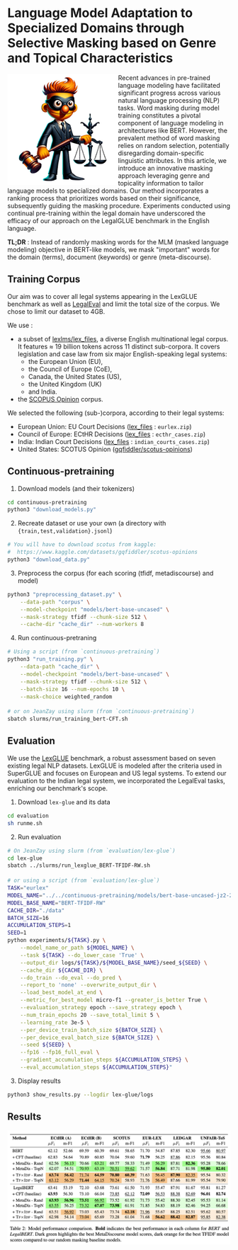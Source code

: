 # Language Model Adaptation to Specialized Domains through Selective Masking based on Genre and Topical Characteristics 

<img src="_assets/logo-selective-masking.jpg" align="left" alt="Project Logo" width="250"/>

Recent advances in pre-trained language modeling have facilitated significant progress across various natural language processing (NLP) tasks. Word masking during model training constitutes a pivotal component of language modeling in architectures like BERT. However, the prevalent method of word masking relies on random selection, potentially disregarding domain-specific linguistic attributes. In this article, we introduce an innovative masking approach leveraging genre and topicality information to tailor language models to specialized domains. Our method incorporates a ranking process that prioritizes words based on their significance, subsequently guiding the masking procedure. Experiments conducted using continual pre-training within the legal domain have underscored the efficacy of our approach on the LegalGLUE benchmark in the English language.


**TL;DR** : Instead of randomly masking words for the MLM (masked language modeling) objective in BERT-like models, we mask "important" words for the domain (terms), document (keywords) or genre (meta-discourse).


## Training Corpus

Our aim was to cover all legal systems appearing in the LexGLUE benchmark as well as [LegalEval](https://sites.google.com/view/legaleval/home) and limit the total size of the corpus.
We chose to limit our dataset to 4GB.

We use :
- a subset of [lexlms/lex_files](https://huggingface.co/datasets/lexlms/lex_files), a diverse English multinational legal corpus. It features $\approx$ 19 billion tokens across 11 distinct sub-corpora. It covers legislation and case law from six major English-speaking legal systems:
    - the European Union (EU),
    - the Council of Europe (CoE),
    - Canada, the United States (US),
    - the United Kingdom (UK)
    - and India.
- the [SCOPUS Opinion](https://www.kaggle.com/datasets/gqfiddler/scotus-opinions) corpus.

We selected the following (sub-)corpora, according to their legal systems:

* European Union: EU Court Decisions ([lex_files](https://huggingface.co/datasets/lexlms/lex_files/blob/main/) : `eurlex.zip`)
* Council of Europe: ECtHR Decisions ([lex_files](https://huggingface.co/datasets/lexlms/lex_files/blob/main/) : `ecthr_cases.zip`)
* India: Indian Court Decisions ([lex_files](https://huggingface.co/datasets/lexlms/lex_files/blob/main/) : `indian_courts_cases.zip`)
* United States: SCOTUS Opinion ([gqfiddler/scotus-opinions](https://www.kaggle.com/datasets/gqfiddler/scotus-opinions))


## Continuous-pretraining

1. Download models (and their tokenizers)
```bash
cd continuous-pretraining
python3 "download_models.py"
```
2. Recreate dataset or use your own (a directory with `{train,test,validation}.jsonl`)
```bash
# You will have to download scotus from kaggle:
#  https://www.kaggle.com/datasets/gqfiddler/scotus-opinions
python3 "download_data.py"
```
3. Preprocess the corpus (for each scoring (tfidf, metadiscourse) and model)
```bash
python3 "preprocessing_dataset.py" \
    --data-path "corpus" \
    --model-checkpoint "models/bert-base-uncased" \
    --mask-strategy tfidf --chunk-size 512 \
    --cache-dir "cache_dir" --num-workers 8
```
4. Run continuous-pretraning
```bash
# Using a script (from `continuous-pretraining`)
python3 "run_training.py" \
    --data-path "cache_dir" \
    --model-checkpoint "models/bert-base-uncased" \
    --mask-strategy tfidf --chunk-size 512 \
    --batch-size 16 --num-epochs 10 \
    --mask-choice weighted_random

# or on JeanZay using slurm (from `continuous-pretraining`)
sbatch slurms/run_training_bert-CFT.sh
```

## Evaluation

We use the [LexGLUE](https://github.com/coastalcph/lex-glue) benchmark, a robust assessment based on seven existing legal NLP datasets. LexGLUE is modeled after the criteria used in SuperGLUE and focuses on European and US legal systems. To extend our evaluation to the Indian legal system, we incorporated the LegalEval tasks, enriching our benchmark's scope.

1. Download `lex-glue` and its data
```bash
cd evaluation
sh runme.sh
```
2. Run evaluation
```bash
# On JeanZay using slurm (from `evaluation/lex-glue`)
cd lex-glue
sbatch ../slurms/run_lexglue_BERT-TFIDF-RW.sh

# or using a script (from `evaluation/lex-glue`)
TASK="eurlex"
MODEL_NAME="../../continuous-pretraining/models/bert-base-uncased-jz2-2-4-e10-b16-c512-tfidf-weighted_random-exall/checkpoint-3340"
MODEL_BASE_NAME="BERT-TFIDF-RW"
CACHE_DIR="./data"
BATCH_SIZE=16
ACCUMULATION_STEPS=1
SEED=1
python experiments/${TASK}.py \
    --model_name_or_path ${MODEL_NAME} \
    --task ${TASK} --do_lower_case 'True' \
    --output_dir logs/${TASK}/${MODEL_BASE_NAME}/seed_${SEED} \
    --cache_dir ${CACHE_DIR} \
    --do_train --do_eval --do_pred \
    --report_to 'none' --overwrite_output_dir \
    --load_best_model_at_end \
    --metric_for_best_model micro-f1 --greater_is_better True \
    --evaluation_strategy epoch --save_strategy epoch \
    --num_train_epochs 20 --save_total_limit 5 \
    --learning_rate 3e-5 \
    --per_device_train_batch_size ${BATCH_SIZE} \
    --per_device_eval_batch_size ${BATCH_SIZE} \
    --seed ${SEED} \
    --fp16 --fp16_full_eval \
    --gradient_accumulation_steps ${ACCUMULATION_STEPS} \
    --eval_accumulation_steps ${ACCUMULATION_STEPS}"
```
3. Display results
```bash
python3 show_results.py --logdir lex-glue/logs
```

## Results

<p align="center">
  <img src="_assets/results.png" alt="Project Logo" />
</p>

